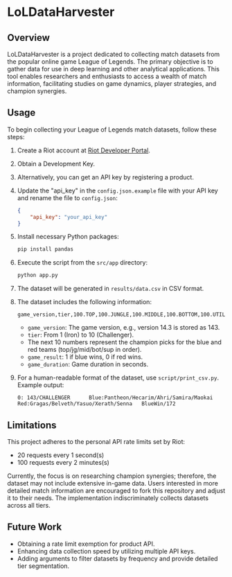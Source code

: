 # LoLDataHarvester

## Overview
LoLDataHarvester is a project dedicated to collecting match datasets from the popular online game League of Legends. The primary objective is to gather data for use in deep learning and other analytical applications. This tool enables researchers and enthusiasts to access a wealth of match information, facilitating studies on game dynamics, player strategies, and champion synergies.

## Usage
To begin collecting your League of Legends match datasets, follow these steps:

1. Create a Riot account at [Riot Developer Portal](https://developer.riotgames.com/).
2. Obtain a Development Key.
3. Alternatively, you can get an API key by registering a product.
4. Update the "api_key" in the `config.json.example` file with your API key and rename the file to `config.json`:
    ```json
    {
        "api_key": "your_api_key"
    }
    ```
5. Install necessary Python packages:
    ```bash
    pip install pandas
    ```
6. Execute the script from the `src/app` directory:
    ```bash
    python app.py
    ```
7. The dataset will be generated in `results/data.csv` in CSV format.
8. The dataset includes the following information:
    ```
    game_version,tier,100.TOP,100.JUNGLE,100.MIDDLE,100.BOTTOM,100.UTILITY,200.TOP,200.JUNGLE,200.MIDDLE,200.BOTTOM,200.UTILITY,game_result,game_duration
    ```
    - `game_version`: The game version, e.g., version 14.3 is stored as 143.
    - `tier`: From 1 (Iron) to 10 (Challenger).
    - The next 10 numbers represent the champion picks for the blue and red teams (top/jg/mid/bot/sup in order).
    - `game_result`: 1 if blue wins, 0 if red wins.
    - `game_duration`: Game duration in seconds.

9. For a human-readable format of the dataset, use `script/print_csv.py`. Example output:
    ```
    0: 143/CHALLENGER      Blue:Pantheon/Hecarim/Ahri/Samira/Maokai        Red:Gragas/Belveth/Yasuo/Xerath/Senna   BlueWin/172
    ```

## Limitations
This project adheres to the personal API rate limits set by Riot:
- 20 requests every 1 second(s)
- 100 requests every 2 minutes(s)

Currently, the focus is on researching champion synergies; therefore, the dataset may not include extensive in-game data. Users interested in more detailed match information are encouraged to fork this repository and adjust it to their needs. The implementation indiscriminately collects datasets across all tiers.

## Future Work
- Obtaining a rate limit exemption for product API.
- Enhancing data collection speed by utilizing multiple API keys.
- Adding arguments to filter datasets by frequency and provide detailed tier segmentation.
